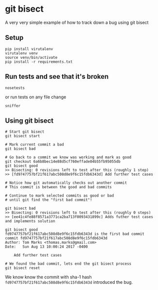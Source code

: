 # git bisect

A very very simple example of how to track down a bug using git bisect

## Setup

```
pip install virutalenv
virutalenv venv
source venv/bin/activate
pip install -r requirements.txt
```

## Run tests and see that it's broken

```
nosetests
```

or run tests on any file change

```
sniffer
```

## Using git bisect

```
# Start git bisect
git bisect start

# Mark current commit a bad
git bisect bad

# Go back to a commit we know was working and mark as good
git checkout 6a6b8bec14e88d5cf760effade04b55fb95055db
git bisect good
>> Bisecting: 0 revisions left to test after this (roughly 1 step)
>> [fd9747757bf21f617abc508d8e9f6c15fdb6343d] Add further test cases

# Notice how git automatically checks out another commit
# This commit is between the good and bad commits

# Continue to mark selected commits as good or bad
# until git find the "first bad commit"!

git bisect bad
>> Bisecting: 0 revisions left to test after this (roughly 0 steps)
>> [ee41c4fe88f8571a3771ca2ba713f0093431899c] Adds futher test cases and implements solution

git bisect good
fd9747757bf21f617abc508d8e9f6c15fdb6343d is the first bad commit
commit fd9747757bf21f617abc508d8e9f6c15fdb6343d
Author: Tom Marks <thomas.marks@gmail.com>
Date:   Sun Aug 13 10:00:24 2017 -0400

    Add further test cases

# We found the bad commit, lets end the git bisect process
git bisect reset
```

We know know the commit with sha-1 hash `fd9747757bf21f617abc508d8e9f6c15fdb6343d` introduced the bug.
